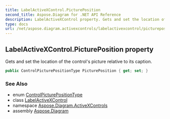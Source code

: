 ```yaml
---
title: LabelActiveXControl.PicturePosition
second_title: Aspose.Diagram for .NET API Reference
description: LabelActiveXControl property. Gets and set the location of the controls picture relative to its caption
type: docs
url: /net/aspose.diagram.activexcontrols/labelactivexcontrol/pictureposition/
---
```

## LabelActiveXControl.PicturePosition property

Gets and set the location of the control's picture relative to its caption.

```csharp
public ControlPicturePositionType PicturePosition { get; set; }
```

### See Also

* enum [ControlPicturePositionType](../../controlpicturepositiontype/)
* class [LabelActiveXControl](../)
* namespace [Aspose.Diagram.ActiveXControls](../../labelactivexcontrol/)
* assembly [Aspose.Diagram](../../../)


